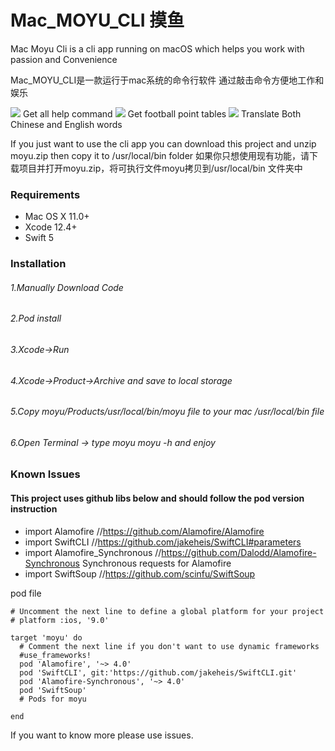 # Mac_MOYU_CLI 摸鱼

Mac Moyu Cli is a cli app running on macOS which helps you work with passion and Convenience

Mac_MOYU_CLI是一款运行于mac系统的命令行软件
通过敲击命令方便地工作和娱乐

![](https://s3.ax1x.com/2021/02/23/yqTzrQ.png)
Get all help command
![](https://s3.ax1x.com/2021/02/23/yqHQmQ.png)
Get football point tables 
![](https://s3.ax1x.com/2021/02/23/yqb6Ej.png)
Translate Both Chinese and English words


If you just want to use the cli app you can download this project and unzip moyu.zip then copy it to /usr/local/bin folder
如果你只想使用现有功能，请下载项目并打开moyu.zip，将可执行文件moyu拷贝到/usr/local/bin 文件夹中


### Requirements
* Mac OS X 11.0+
* Xcode 12.4+
* Swift 5

### Installation

###### 1.Manually Download Code
###### 2.Pod install
###### 3.Xcode->Run
###### 4.Xcode->Product->Archive and save to local storage
###### 5.Copy moyu/Products/usr/local/bin/moyu file to your mac /usr/local/bin file
###### 6.Open Terminal -> type moyu moyu -h and enjoy


### Known Issues
#### This project uses github libs below and should follow the pod version instruction
* import Alamofire //https://github.com/Alamofire/Alamofire
* import SwiftCLI //https://github.com/jakeheis/SwiftCLI#parameters
* import Alamofire_Synchronous //https://github.com/Dalodd/Alamofire-Synchronous   Synchronous requests for Alamofire
* import SwiftSoup //https://github.com/scinfu/SwiftSoup



pod file 

```
# Uncomment the next line to define a global platform for your project
# platform :ios, '9.0'

target 'moyu' do
  # Comment the next line if you don't want to use dynamic frameworks
  #use_frameworks!
  pod 'Alamofire', '~> 4.0'
  pod 'SwiftCLI', git:'https://github.com/jakeheis/SwiftCLI.git'
  pod 'Alamofire-Synchronous', '~> 4.0'
  pod 'SwiftSoup'
  # Pods for moyu

end

```

If you want to know more please use issues.

